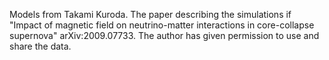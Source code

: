 Models from Takami Kuroda. The paper describing the simulations if "Impact of magnetic field on neutrino-matter interactions in core-collapse supernova" arXiv:2009.07733.
The author has given permission to use and share the data. 